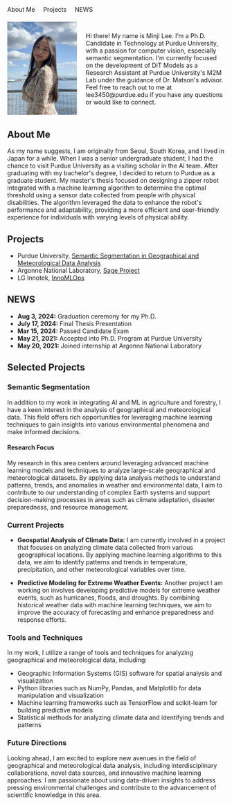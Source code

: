 <div style="display: flex; justify-content: space-between; align-items: center;">
    <nav>
        <a href="#About Me" style="margin-right: 15px; text-decoration: none;">About Me</a>
        <a href="#Projects" style="margin-right: 15px; text-decoration: none;">Projects</a>
        <a href="#NEWS" style="text-decoration: none;">NEWS</a>
    </nav>
</div>

<div style="display: flex; align-items: center; margin-top: 20px;">
    <div style="flex: 1; margin-right: 20px;">
        <img src="profile.jpg" alt="Profile Picture" width="200" height="auto">
    </div>
    <div style="flex: 2;">
        <p>Hi there! My name is Minji Lee. I’m a Ph.D. Candidate in Technology at Purdue University, with a passion for computer vision, especially semantic segmentation. I'm currently focused on the development of DiT Models as a Research Assistant at Purdue University's M2M Lab under the guidance of Dr. Matson's advisor. Feel free to reach out to me at <a href="mailto:lee3450@purdue.edu" style="color: inherit; text-decoration: none;">lee3450@purdue.edu</a> if you have any questions or would like to connect.</p>
    </div>
</div>

## <a id="About Me"></a>About Me

As my name suggests, I am originally from Seoul, South Korea, and I lived in Japan for a while. When I was a senior undergraduate student, I had the chance to visit Purdue University as a visiting scholar in the AI team. After graduating with my bachelor's degree, I decided to return to Purdue as a graduate student. My master's thesis focused on designing a zipper robot integrated with a machine learning algorithm to determine the optimal threshold using a sensor data collected from people with physical disabilities. The algorithm leveraged the data to enhance the robot's performance and adaptability, providing a more efficient and user-friendly experience for individuals with varying levels of physical ability.

## <a id="Projects"></a>Projects

- Purdue University, [Semantic Segmentation in Geographical and Meteorological Data Analysis](https://github.com/MINJILEE-PURDUE/erc_tree_semantic_segmentation_in_mlops)
- Argonne National Laboratory, [Sage Project](https://www.anl.gov/mcs/sage-a-softwaredefined-sensor-network)
- LG Innotek, [InnoMLOps](https://www.lginnotek.com/main/main.do)

## <a id="NEWS"></a>NEWS

- **Aug 3, 2024:** Graduation ceremony for my Ph.D.
- **July 17, 2024:** Final Thesis Presentation
- **Mar 15, 2024:** Passed Candidate Exam
- **May 21, 2021:** Accepted into Ph.D. Program at Purdue University
- **May 20, 2021:** Joined internship at Argonne National Laboratory

## Selected Projects

### Semantic Segmentation
In addition to my work in integrating AI and ML in agriculture and forestry, I have a keen interest in the analysis of geographical and meteorological data. This field offers rich opportunities for leveraging machine learning techniques to gain insights into various environmental phenomena and make informed decisions.

#### Research Focus

My research in this area centers around leveraging advanced machine learning models and techniques to analyze large-scale geographical and meteorological datasets. By applying data analysis methods to understand patterns, trends, and anomalies in weather and environmental data, I aim to contribute to our understanding of complex Earth systems and support decision-making processes in areas such as climate adaptation, disaster preparedness, and resource management.

### Current Projects

- **Geospatial Analysis of Climate Data:** I am currently involved in a project that focuses on analyzing climate data collected from various geographical locations. By applying machine learning algorithms to this data, we aim to identify patterns and trends in temperature, precipitation, and other meteorological variables over time.

- **Predictive Modeling for Extreme Weather Events:** Another project I am working on involves developing predictive models for extreme weather events, such as hurricanes, floods, and droughts. By combining historical weather data with machine learning techniques, we aim to improve the accuracy of forecasting and enhance preparedness and response efforts.

### Tools and Techniques

In my work, I utilize a range of tools and techniques for analyzing geographical and meteorological data, including:

- Geographic Information Systems (GIS) software for spatial analysis and visualization
- Python libraries such as NumPy, Pandas, and Matplotlib for data manipulation and visualization
- Machine learning frameworks such as TensorFlow and scikit-learn for building predictive models
- Statistical methods for analyzing climate data and identifying trends and patterns

### Future Directions

Looking ahead, I am excited to explore new avenues in the field of geographical and meteorological data analysis, including interdisciplinary collaborations, novel data sources, and innovative machine learning approaches. I am passionate about using data-driven insights to address pressing environmental challenges and contribute to the advancement of scientific knowledge in this area.
